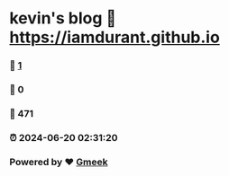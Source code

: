# kevin's blog :link: https://iamdurant.github.io 
### :page_facing_up: [1](https://iamdurant.github.io/tag.html) 
### :speech_balloon: 0 
### :hibiscus: 471 
### :alarm_clock: 2024-06-20 02:31:20 
### Powered by :heart: [Gmeek](https://github.com/Meekdai/Gmeek)
